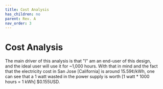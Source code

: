 ```yaml
---
title: Cost Analysis
has_children: no
parent: Rev. A
nav_order: 3
---
```


# Cost Analysis

The main driver of this analysis is that "I" am an end-user of this design, and the ideal user will use it for ~1,000 hours. With that in mind and the fact that the electricity cost in San Jose [California] is around 15.59¢/kWh, one can see that a 1 watt wasted in the power supply is worth [1 watt * 1000 hours = 1 kWh] $0.155USD.

